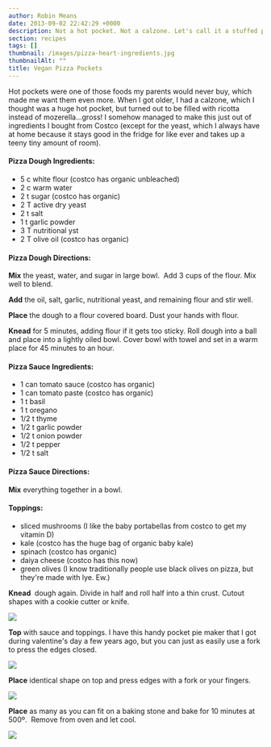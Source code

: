 ```yaml
---
author: Robin Means
date: 2013-09-02 22:42:29 +0000
description: Not a hot pocket. Not a calzone. Let's call it a stuffed pizza pocket.
section: recipes
tags: []
thumbnail: /images/pizza-heart-ingredients.jpg
thumbnailAlt: ""
title: Vegan Pizza Pockets
---
```


Hot pockets were one of those foods my parents would never buy, which made me want them even more. When I got older, I had a calzone, which I thought was a huge hot pocket, but turned out to be filled with ricotta instead of mozerella...gross! I somehow managed to make this just out of ingredients I bought from Costco (except for the yeast, which I always have at home because it stays good in the fridge for like ever and takes up a teeny tiny amount of room).



#### Pizza Dough Ingredients:

- 5 c white flour (costco has organic unbleached)
- 2 c warm water
- 2 t sugar (costco has organic)
- 2 T active dry yeast
- 2 t salt
- 1 t garlic powder
- 3 T nutritional yst
- 2 T olive oil (costco has organic)



#### Pizza Dough Directions:

**Mix** the yeast, water, and sugar in large bowl.&nbsp; Add 3 cups of the flour. Mix well to blend. 

**Add** the oil, salt, garlic, nutritional yeast, and remaining flour and stir well.

**Place** the dough to a flour covered board. Dust your hands with flour.

**Knead** for 5 minutes, adding flour if it gets too sticky. Roll dough into a ball and place into a lightly oiled bowl. Cover bowl with towel and set in a warm place for 45 minutes to an hour.



#### Pizza Sauce Ingredients:

- 1 can tomato sauce (costco has organic)
- 1 can tomato paste (costco has organic)
- 1 t basil
- 1 t oregano
- 1/2 t thyme
- 1/2 t garlic powder
- 1/2 t onion powder
- 1/2 t pepper
- 1/2 t salt



#### Pizza Sauce Directions:

**Mix** everything together in a bowl.



#### Toppings:

- sliced mushrooms (I like the baby portabellas from costco to get my vitamin D)
- kale (costco has the huge bag of organic baby kale)
- spinach (costco has organic)
- daiya cheese (costco has this now)
- green olives (I know traditionally people use black olives on pizza, but they're made with lye. Ew.)

**Knead** &nbsp;dough again. Divide in half and roll half into a thin crust. Cutout shapes with a cookie cutter or knife.

![](/images/pizza-heart-cutting1.jpg)

**Top** with sauce and toppings. I have this handy pocket pie maker that I got during valentine's day a few years ago, but you can just as easily use a fork to press the edges closed.

![](/images/pizza-heart-ingredients.jpg)

**Place** identical shape on top and press edges with a fork or your fingers.

![](/images/pizza-heart-baking-sheet.jpg)

**Place** as many as you can fit on a baking stone and bake for 10 minutes at 500º.&nbsp; Remove from oven and let cool.

![](/images/pizza-heart.jpg)

